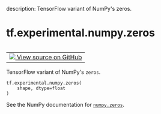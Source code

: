 description: TensorFlow variant of NumPy's zeros.

<div itemscope itemtype="http://developers.google.com/ReferenceObject">
<meta itemprop="name" content="tf.experimental.numpy.zeros" />
<meta itemprop="path" content="Stable" />
</div>

# tf.experimental.numpy.zeros

<!-- Insert buttons and diff -->

<table class="tfo-notebook-buttons tfo-api nocontent" align="left">
<td>
  <a target="_blank" href="https://github.com/tensorflow/tensorflow/blob/r2.4/tensorflow/python/ops/numpy_ops/np_array_ops.py#L60-L66">
    <img src="https://www.tensorflow.org/images/GitHub-Mark-32px.png" />
    View source on GitHub
  </a>
</td>
</table>



TensorFlow variant of NumPy's `zeros`.

<pre class="devsite-click-to-copy prettyprint lang-py tfo-signature-link">
<code>tf.experimental.numpy.zeros(
    shape, dtype=float
)
</code></pre>



<!-- Placeholder for "Used in" -->

See the NumPy documentation for [`numpy.zeros`](https://numpy.org/doc/1.16/reference/generated/numpy.zeros.html).